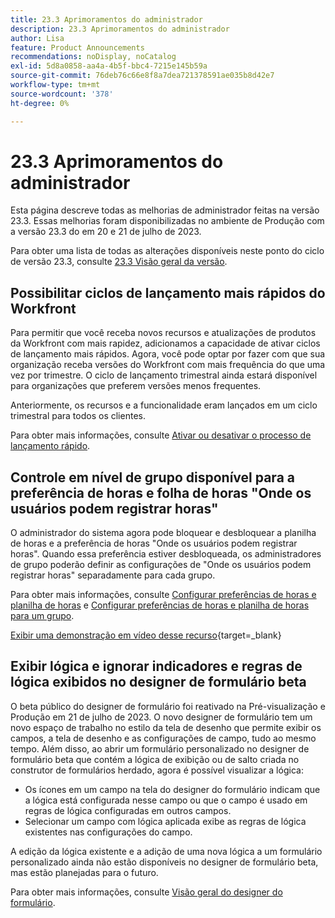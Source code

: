 ```yaml
---
title: 23.3 Aprimoramentos do administrador
description: 23.3 Aprimoramentos do administrador
author: Lisa
feature: Product Announcements
recommendations: noDisplay, noCatalog
exl-id: 5d8a0858-aa4a-4b5f-bbc4-7215e145b59a
source-git-commit: 76deb76c66e8f8a7dea721378591ae035b8d42e7
workflow-type: tm+mt
source-wordcount: '378'
ht-degree: 0%

---
```


# 23.3 Aprimoramentos do administrador

Esta página descreve todas as melhorias de administrador feitas na versão 23.3. Essas melhorias foram disponibilizadas no ambiente de Produção com a versão 23.3 do em 20 e 21 de julho de 2023.

Para obter uma lista de todas as alterações disponíveis neste ponto do ciclo de versão 23.3, consulte [23.3 Visão geral da versão](/help/quicksilver/product-announcements/product-releases/23.3-release-activity/23-3-release-overview.md).

## Possibilitar ciclos de lançamento mais rápidos do Workfront

Para permitir que você receba novos recursos e atualizações de produtos da Workfront com mais rapidez, adicionamos a capacidade de ativar ciclos de lançamento mais rápidos. Agora, você pode optar por fazer com que sua organização receba versões do Workfront com mais frequência do que uma vez por trimestre. O ciclo de lançamento trimestral ainda estará disponível para organizações que preferem versões menos frequentes.

Anteriormente, os recursos e a funcionalidade eram lançados em um ciclo trimestral para todos os clientes.

Para obter mais informações, consulte [Ativar ou desativar o processo de lançamento rápido](/help/quicksilver/administration-and-setup/set-up-workfront/configure-system-defaults/enable-fast-release-process.md).

## Controle em nível de grupo disponível para a preferência de horas e folha de horas &quot;Onde os usuários podem registrar horas&quot;

O administrador do sistema agora pode bloquear e desbloquear a planilha de horas e a preferência de horas &quot;Onde os usuários podem registrar horas&quot;. Quando essa preferência estiver desbloqueada, os administradores de grupo poderão definir as configurações de &quot;Onde os usuários podem registrar horas&quot; separadamente para cada grupo.

Para obter mais informações, consulte [Configurar preferências de horas e planilha de horas](/help/quicksilver/administration-and-setup/set-up-workfront/configure-timesheets-schedules/timesheet-and-hour-preferences.md) e [Configurar preferências de horas e planilha de horas para um grupo](/help/quicksilver/administration-and-setup/manage-groups/create-and-manage-groups/configure-timesheet-hour-preferences-group.md).

[Exibir uma demonstração em vídeo desse recurso](https://video.tv.adobe.com/v/3419111/){target=_blank}

## Exibir lógica e ignorar indicadores e regras de lógica exibidos no designer de formulário beta

O beta público do designer de formulário foi reativado na Pré-visualização e Produção em 21 de julho de 2023. O novo designer de formulário tem um novo espaço de trabalho no estilo da tela de desenho que permite exibir os campos, a tela de desenho e as configurações de campo, tudo ao mesmo tempo.
Além disso, ao abrir um formulário personalizado no designer de formulário beta que contém a lógica de exibição ou de salto criada no construtor de formulários herdado, agora é possível visualizar a lógica:

* Os ícones em um campo na tela do designer do formulário indicam que a lógica está configurada nesse campo ou que o campo é usado em regras de lógica configuradas em outros campos.
* Selecionar um campo com lógica aplicada exibe as regras de lógica existentes nas configurações do campo.

A edição da lógica existente e a adição de uma nova lógica a um formulário personalizado ainda não estão disponíveis no designer de formulário beta, mas estão planejadas para o futuro.

Para obter mais informações, consulte [Visão geral do designer do formulário](/help/quicksilver/administration-and-setup/customize-workfront/create-manage-custom-forms/form-designer/form-designer-overview.md).
